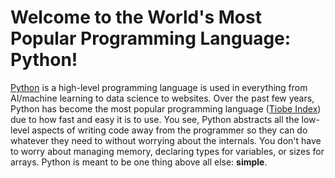 # Welcome to the World's Most Popular Programming Language: Python!
[Python](https://www.python.org/doc/essays/blurb/) is a high-level programming language is used in everything from AI/machine learning to data science to websites. Over the past
few years, Python has become the most popular programming language ([Tiobe Index](https://www.tiobe.com/tiobe-index/)) due to how fast and easy it is to use. You see, Python 
abstracts all the low-level aspects of writing code away from the programmer so they can do whatever they need to without worrying about the internals. You don't have to worry
about managing memory, declaring types for variables, or sizes for arrays. Python is meant to be one thing above all else: **simple**.
